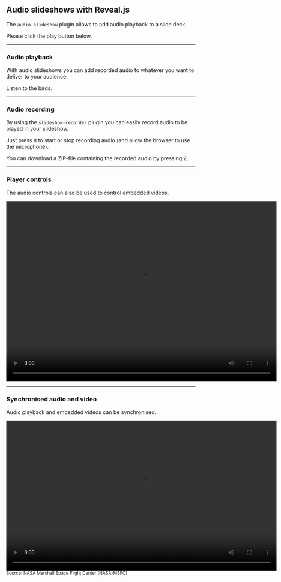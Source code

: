 ## Audio slideshows with Reveal.js

The `audio-slideshow` plugin allows to add audio playback to a slide deck.

Please click the play button below.

---

### Audio playback

<!-- .slide: data-background="audio-slideshow/jungle.jpg" -->

With audio slideshows you can add recorded audio to whatever you want to deliver to your audience.

Listen to the birds.
<!-- .element: class="fragment" data-audio-src="audio-slideshow/playback/birds.ogg" -->

---

### Audio recording

By using the `slideshow-recorder` plugin you can easily record audio to be played in your slideshow.

Just press <kbd>R</kbd> to start or stop recording audio (and allow the browser to use the microphone).

You can download a ZIP-file containing the recorded audio by pressing <kbd>Z</kbd>.

---

### Player controls

<!-- Silent audio file matching video duration -->
<!-- .slide: data-audio-src="audio-slideshow/playback/33seconds_silence.ogg" -->

The audio controls can also be used to control embedded videos.

<video width="720" height="480" preload="auto" data-audio-controls src="https://upload.wikimedia.org/wikipedia/commons/1/18/Big_Buck_Bunny_Trailer_1080p.ogv">
</video>

---

### Synchronised audio and video

Audio playback and embedded videos can be synchronised.

<video width="720" height="400" preload="auto" data-audio-controls src="https://upload.wikimedia.org/wikipedia/commons/2/29/Moon_transit_of_sun_large.ogv">
</video>
<small>Source: NASA Marshall Space Flight Center (NASA-MSFC)</small>
